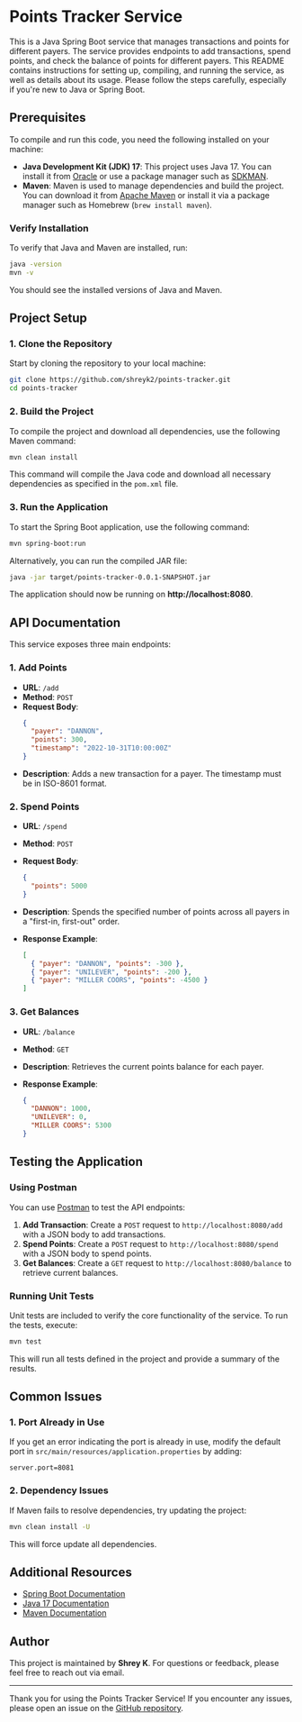 # Points Tracker Service

This is a Java Spring Boot service that manages transactions and points for different payers. The service provides endpoints to add transactions, spend points, and check the balance of points for different payers. This README contains instructions for setting up, compiling, and running the service, as well as details about its usage. Please follow the steps carefully, especially if you're new to Java or Spring Boot.

## Prerequisites

To compile and run this code, you need the following installed on your machine:

- **Java Development Kit (JDK) 17**: This project uses Java 17. You can install it from [Oracle](https://www.oracle.com/java/technologies/javase-downloads.html) or use a package manager such as [SDKMAN](https://sdkman.io/).
- **Maven**: Maven is used to manage dependencies and build the project. You can download it from [Apache Maven](https://maven.apache.org/download.cgi) or install it via a package manager such as Homebrew (`brew install maven`).

### Verify Installation

To verify that Java and Maven are installed, run:

```sh
java -version
mvn -v
```

You should see the installed versions of Java and Maven.

## Project Setup

### 1. Clone the Repository

Start by cloning the repository to your local machine:

```sh
git clone https://github.com/shreyk2/points-tracker.git
cd points-tracker
```

### 2. Build the Project

To compile the project and download all dependencies, use the following Maven command:

```sh
mvn clean install
```

This command will compile the Java code and download all necessary dependencies as specified in the `pom.xml` file.

### 3. Run the Application

To start the Spring Boot application, use the following command:

```sh
mvn spring-boot:run
```

Alternatively, you can run the compiled JAR file:

```sh
java -jar target/points-tracker-0.0.1-SNAPSHOT.jar
```

The application should now be running on **http://localhost:8080**.

## API Documentation

This service exposes three main endpoints:

### 1. Add Points

- **URL**: `/add`
- **Method**: `POST`
- **Request Body**:
  ```json
  {
    "payer": "DANNON",
    "points": 300,
    "timestamp": "2022-10-31T10:00:00Z"
  }
  ```
- **Description**: Adds a new transaction for a payer. The timestamp must be in ISO-8601 format.

### 2. Spend Points

- **URL**: `/spend`
- **Method**: `POST`
- **Request Body**:
  ```json
  {
    "points": 5000
  }
  ```
- **Description**: Spends the specified number of points across all payers in a "first-in, first-out" order.

- **Response Example**:
  ```json
  [
    { "payer": "DANNON", "points": -300 },
    { "payer": "UNILEVER", "points": -200 },
    { "payer": "MILLER COORS", "points": -4500 }
  ]
  ```

### 3. Get Balances

- **URL**: `/balance`
- **Method**: `GET`
- **Description**: Retrieves the current points balance for each payer.

- **Response Example**:
  ```json
  {
    "DANNON": 1000,
    "UNILEVER": 0,
    "MILLER COORS": 5300
  }
  ```

## Testing the Application

### Using Postman

You can use [Postman](https://www.postman.com/downloads/) to test the API endpoints:
1. **Add Transaction**: Create a `POST` request to `http://localhost:8080/add` with a JSON body to add transactions.
2. **Spend Points**: Create a `POST` request to `http://localhost:8080/spend` with a JSON body to spend points.
3. **Get Balances**: Create a `GET` request to `http://localhost:8080/balance` to retrieve current balances.

### Running Unit Tests

Unit tests are included to verify the core functionality of the service. To run the tests, execute:

```sh
mvn test
```

This will run all tests defined in the project and provide a summary of the results.

## Common Issues

### 1. Port Already in Use
If you get an error indicating the port is already in use, modify the default port in `src/main/resources/application.properties` by adding:
```properties
server.port=8081
```

### 2. Dependency Issues
If Maven fails to resolve dependencies, try updating the project:
```sh
mvn clean install -U
```

This will force update all dependencies.

## Additional Resources
- [Spring Boot Documentation](https://spring.io/guides/gs/spring-boot/)
- [Java 17 Documentation](https://docs.oracle.com/en/java/javase/17/)
- [Maven Documentation](https://maven.apache.org/guides/index.html)

## Author
This project is maintained by **Shrey K**. For questions or feedback, please feel free to reach out via email.

---

Thank you for using the Points Tracker Service! If you encounter any issues, please open an issue on the [GitHub repository](https://github.com/shreyk2/points-tracker).

